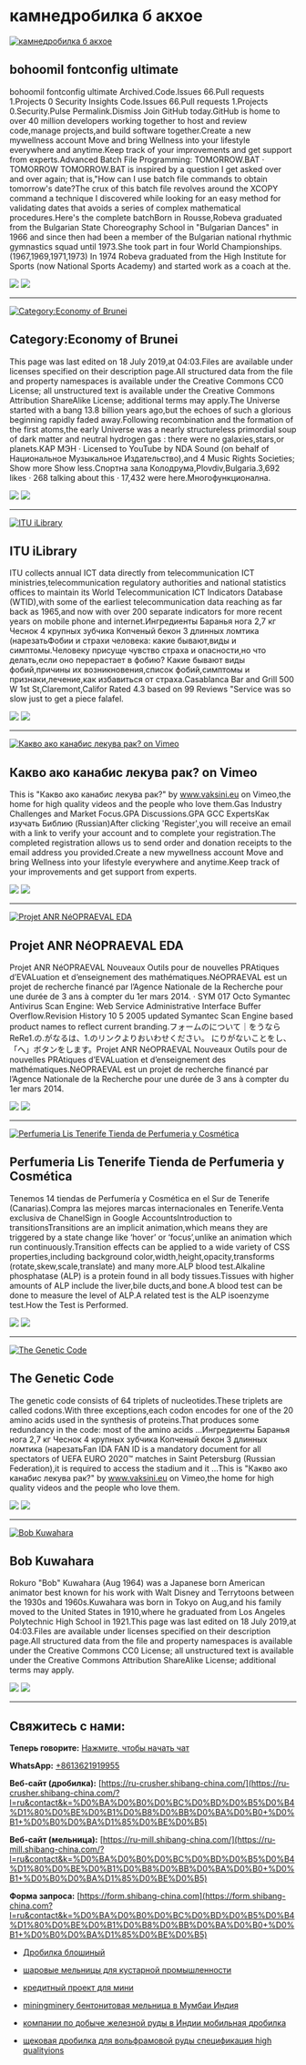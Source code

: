 # камнедробилка б акхое

<a href="https://swt.shibang-china.com/?l=ru&img&k=%D0%BA%D0%B0%D0%BC%D0%BD%D0%B5%D0%B4%D1%80%D0%BE%D0%B1%D0%B8%D0%BB%D0%BA%D0%B0+%D0%B1+%D0%B0%D0%BA%D1%85%D0%BE%D0%B5" target="_blank">![камнедробилка б акхое](http://static.shibang-china.com/all-800x300/945.jpg)</a>

## bohoomil fontconfig ultimate
bohoomil fontconfig ultimate Archived.Code.Issues 66.Pull requests 1.Projects 0 Security Insights Code.Issues 66.Pull requests 1.Projects 0.Security.Pulse Permalink.Dismiss Join GitHub today.GitHub is home to over 40 million developers working together to host and review code,manage projects,and build software together.Create a new mywellness account Move and bring Wellness into your lifestyle everywhere and anytime.Keep track of your improvements and get support from experts.Advanced Batch File Programming: TOMORROW.BAT&nbsp;&#0183;&#32;TOMORROW TOMORROW.BAT is inspired by a question I get asked over and over again; that is,&quot;How can I use batch file commands to obtain tomorrow's date?The crux of this batch file revolves around the XCOPY command a technique I discovered while looking for an easy method for validating dates that avoids a series of complex mathematical procedures.Here's the complete batchBorn in Rousse,Robeva graduated from the Bulgarian State Choreography School in &quot;Bulgarian Dances&quot; in 1966 and since then had been a member of the Bulgarian national rhythmic gymnastics squad until 1973.She took part in four World Championships.(1967,1969,1971,1973) In 1974 Robeva graduated from the High Institute for Sports (now National Sports Academy) and started work as a coach at the.


<a href="https://whatsapp.shibangsoft.com/WhatsApp.php" target="_blank" title="WhatsApp">![](http://static.shibang-china.com/icon/whatsapp.png)</a> <a href="https://swt.shibang-china.com/?l=ru&icon&k=%D0%BA%D0%B0%D0%BC%D0%BD%D0%B5%D0%B4%D1%80%D0%BE%D0%B1%D0%B8%D0%BB%D0%BA%D0%B0+%D0%B1+%D0%B0%D0%BA%D1%85%D0%BE%D0%B5" target="_blank">![](http://static.shibang-china.com/icon/chat-ru.png)</a>

---

<a href="https://swt.shibang-china.com/?l=ru&img&k=%D0%BA%D0%B0%D0%BC%D0%BD%D0%B5%D0%B4%D1%80%D0%BE%D0%B1%D0%B8%D0%BB%D0%BA%D0%B0+%D0%B1+%D0%B0%D0%BA%D1%85%D0%BE%D0%B5" target="_blank">![Category:Economy of Brunei](http://static.shibang-china.com/all-800x300/1165.jpg)</a>

## Category:Economy of Brunei
This page was last edited on 18 July 2019,at 04:03.Files are available under licenses specified on their description page.All structured data from the file and property namespaces is available under the Creative Commons CC0 License; all unstructured text is available under the Creative Commons Attribution ShareAlike License; additional terms may apply.The Universe started with a bang 13.8 billion years ago,but the echoes of such a glorious beginning rapidly faded away.Following recombination and the formation of the first atoms,the early Universe was a nearly structureless primordial soup of dark matter and neutral hydrogen gas : there were no galaxies,stars,or planets.КАР МЭН&nbsp;&#0183;&#32;Licensed to YouTube by NDA Sound (on behalf of Национальное Музыкальное Издательство),and 4 Music Rights Societies; Show more Show less.Спортна зала Колодрума,Plovdiv,Bulgaria.3,692 likes &#183; 268 talking about this &#183; 17,432 were here.Многофункционална.


<a href="https://whatsapp.shibangsoft.com/WhatsApp.php" target="_blank" title="WhatsApp">![](http://static.shibang-china.com/icon/whatsapp.png)</a> <a href="https://swt.shibang-china.com/?l=ru&icon&k=%D0%BA%D0%B0%D0%BC%D0%BD%D0%B5%D0%B4%D1%80%D0%BE%D0%B1%D0%B8%D0%BB%D0%BA%D0%B0+%D0%B1+%D0%B0%D0%BA%D1%85%D0%BE%D0%B5" target="_blank">![](http://static.shibang-china.com/icon/chat-ru.png)</a>

---

<a href="https://swt.shibang-china.com/?l=ru&img&k=%D0%BA%D0%B0%D0%BC%D0%BD%D0%B5%D0%B4%D1%80%D0%BE%D0%B1%D0%B8%D0%BB%D0%BA%D0%B0+%D0%B1+%D0%B0%D0%BA%D1%85%D0%BE%D0%B5" target="_blank">![ITU iLibrary](http://static.shibang-china.com/all-800x300/1145.jpg)</a>

## ITU iLibrary
ITU collects annual ICT data directly from telecommunication ICT ministries,telecommunication regulatory authorities and national statistics offices to maintain its World Telecommunication ICT Indicators Database (WTID),with some of the earliest telecommunication data reaching as far back as 1965,and now with over 200 separate indicators for more recent years on mobile phone and internet.Ингредиенты Баранья нога 2,7 кг Чеснок 4 крупных зубчика Копченый бекон 3 длинных ломтика (нарезатьФобии и страхи человека: какие бывают,виды и симптомы.Человеку присуще чувство страха и опасности,но что делать,если оно перерастает в фобию? Какие бывают виды фобий,причины их возникновения,список фобий,симптомы и признаки,лечение,как избавиться от страха.Casablanca Bar and Grill 500 W 1st St,Claremont,Califor Rated 4.3 based on 99 Reviews &quot;Service was so slow just to get a piece falafel.


<a href="https://whatsapp.shibangsoft.com/WhatsApp.php" target="_blank" title="WhatsApp">![](http://static.shibang-china.com/icon/whatsapp.png)</a> <a href="https://swt.shibang-china.com/?l=ru&icon&k=%D0%BA%D0%B0%D0%BC%D0%BD%D0%B5%D0%B4%D1%80%D0%BE%D0%B1%D0%B8%D0%BB%D0%BA%D0%B0+%D0%B1+%D0%B0%D0%BA%D1%85%D0%BE%D0%B5" target="_blank">![](http://static.shibang-china.com/icon/chat-ru.png)</a>

---

<a href="https://swt.shibang-china.com/?l=ru&img&k=%D0%BA%D0%B0%D0%BC%D0%BD%D0%B5%D0%B4%D1%80%D0%BE%D0%B1%D0%B8%D0%BB%D0%BA%D0%B0+%D0%B1+%D0%B0%D0%BA%D1%85%D0%BE%D0%B5" target="_blank">![Какво ако канабис лекува рак? on Vimeo](http://static.shibang-china.com/all-800x300/253.jpg)</a>

## Какво ако канабис лекува рак? on Vimeo
This is &quot;Какво ако канабис лекува рак?&quot; by www.vaksini.eu on Vimeo,the home for high quality videos and the people who love them.Gas Industry Challenges and Market Focus.GPA Discussions.GPA GCC ExpertsКак изучать Библию (Russian)After clicking 'Register',you will receive an email with a link to verify your account and to complete your registration.The completed registration allows us to send order and donation receipts to the email address you provided.Create a new mywellness account Move and bring Wellness into your lifestyle everywhere and anytime.Keep track of your improvements and get support from experts.


<a href="https://whatsapp.shibangsoft.com/WhatsApp.php" target="_blank" title="WhatsApp">![](http://static.shibang-china.com/icon/whatsapp.png)</a> <a href="https://swt.shibang-china.com/?l=ru&icon&k=%D0%BA%D0%B0%D0%BC%D0%BD%D0%B5%D0%B4%D1%80%D0%BE%D0%B1%D0%B8%D0%BB%D0%BA%D0%B0+%D0%B1+%D0%B0%D0%BA%D1%85%D0%BE%D0%B5" target="_blank">![](http://static.shibang-china.com/icon/chat-ru.png)</a>

---

<a href="https://swt.shibang-china.com/?l=ru&img&k=%D0%BA%D0%B0%D0%BC%D0%BD%D0%B5%D0%B4%D1%80%D0%BE%D0%B1%D0%B8%D0%BB%D0%BA%D0%B0+%D0%B1+%D0%B0%D0%BA%D1%85%D0%BE%D0%B5" target="_blank">![Projet ANR N&#233;OPRAEVAL EDA](http://static.shibang-china.com/all-800x300/660.jpg)</a>

## Projet ANR N&#233;OPRAEVAL EDA
Projet ANR N&#233;OPRAEVAL Nouveaux Outils pour de nouvelles PRAtiques d’EVALuation et d’enseignement des math&#233;matiques.N&#233;OPRAEVAL est un projet de recherche financ&#233; par l’Agence Nationale de la Recherche pour une dur&#233;e de 3 ans &#224; compter du 1er mars 2014.&nbsp;&#0183;&#32;SYM 017 Octo Symantec Antivirus Scan Engine: Web Service Administrative Interface Buffer Overflow.Revision History 10 5 2005 updated Symantec Scan Engine based product names to reflect current branding.フォームのについて｜をうならReRe1.の.がなるは、1.のリンクよりおいわせください。 にりがないことをし、「へ」ボタンをします。Projet ANR N&#233;OPRAEVAL Nouveaux Outils pour de nouvelles PRAtiques d’EVALuation et d’enseignement des math&#233;matiques.N&#233;OPRAEVAL est un projet de recherche financ&#233; par l’Agence Nationale de la Recherche pour une dur&#233;e de 3 ans &#224; compter du 1er mars 2014.


<a href="https://whatsapp.shibangsoft.com/WhatsApp.php" target="_blank" title="WhatsApp">![](http://static.shibang-china.com/icon/whatsapp.png)</a> <a href="https://swt.shibang-china.com/?l=ru&icon&k=%D0%BA%D0%B0%D0%BC%D0%BD%D0%B5%D0%B4%D1%80%D0%BE%D0%B1%D0%B8%D0%BB%D0%BA%D0%B0+%D0%B1+%D0%B0%D0%BA%D1%85%D0%BE%D0%B5" target="_blank">![](http://static.shibang-china.com/icon/chat-ru.png)</a>

---

<a href="https://swt.shibang-china.com/?l=ru&img&k=%D0%BA%D0%B0%D0%BC%D0%BD%D0%B5%D0%B4%D1%80%D0%BE%D0%B1%D0%B8%D0%BB%D0%BA%D0%B0+%D0%B1+%D0%B0%D0%BA%D1%85%D0%BE%D0%B5" target="_blank">![Perfumeria Lis Tenerife Tienda de Perfumeria y Cosm&#233;tica](http://static.shibang-china.com/all-800x300/521.jpg)</a>

## Perfumeria Lis Tenerife Tienda de Perfumeria y Cosm&#233;tica
Tenemos 14 tiendas de Perfumer&#237;a y Cosm&#233;tica en el Sur de Tenerife (Canarias).Compra las mejores marcas internacionales en Tenerife.Venta exclusiva de ChanelSign in Google AccountsIntroduction to transitionsTransitions are an implicit animation,which means they are triggered by a state change like ‘hover’ or ‘focus’,unlike an animation which run continuously.Transition effects can be applied to a wide variety of CSS properties,including background color,width,height,opacity,transforms (rotate,skew,scale,translate) and many more.ALP blood test.Alkaline phosphatase (ALP) is a protein found in all body tissues.Tissues with higher amounts of ALP include the liver,bile ducts,and bone.A blood test can be done to measure the level of ALP.A related test is the ALP isoenzyme test.How the Test is Performed.


<a href="https://whatsapp.shibangsoft.com/WhatsApp.php" target="_blank" title="WhatsApp">![](http://static.shibang-china.com/icon/whatsapp.png)</a> <a href="https://swt.shibang-china.com/?l=ru&icon&k=%D0%BA%D0%B0%D0%BC%D0%BD%D0%B5%D0%B4%D1%80%D0%BE%D0%B1%D0%B8%D0%BB%D0%BA%D0%B0+%D0%B1+%D0%B0%D0%BA%D1%85%D0%BE%D0%B5" target="_blank">![](http://static.shibang-china.com/icon/chat-ru.png)</a>

---

<a href="https://swt.shibang-china.com/?l=ru&img&k=%D0%BA%D0%B0%D0%BC%D0%BD%D0%B5%D0%B4%D1%80%D0%BE%D0%B1%D0%B8%D0%BB%D0%BA%D0%B0+%D0%B1+%D0%B0%D0%BA%D1%85%D0%BE%D0%B5" target="_blank">![The Genetic Code](http://static.shibang-china.com/all-800x300/1138.jpg)</a>

## The Genetic Code
The genetic code consists of 64 triplets of nucleotides.These triplets are called codons.With three exceptions,each codon encodes for one of the 20 amino acids used in the synthesis of proteins.That produces some redundancy in the code: most of the amino acids …Ингредиенты Баранья нога 2,7 кг Чеснок 4 крупных зубчика Копченый бекон 3 длинных ломтика (нарезатьFan IDA FAN ID is a mandatory document for all spectators of UEFA EURO 2020™ matches in Saint Petersburg (Russian Federation),it is required to access the stadium and it …This is &quot;Какво ако канабис лекува рак?&quot; by www.vaksini.eu on Vimeo,the home for high quality videos and the people who love them.


<a href="https://whatsapp.shibangsoft.com/WhatsApp.php" target="_blank" title="WhatsApp">![](http://static.shibang-china.com/icon/whatsapp.png)</a> <a href="https://swt.shibang-china.com/?l=ru&icon&k=%D0%BA%D0%B0%D0%BC%D0%BD%D0%B5%D0%B4%D1%80%D0%BE%D0%B1%D0%B8%D0%BB%D0%BA%D0%B0+%D0%B1+%D0%B0%D0%BA%D1%85%D0%BE%D0%B5" target="_blank">![](http://static.shibang-china.com/icon/chat-ru.png)</a>

---

<a href="https://swt.shibang-china.com/?l=ru&img&k=%D0%BA%D0%B0%D0%BC%D0%BD%D0%B5%D0%B4%D1%80%D0%BE%D0%B1%D0%B8%D0%BB%D0%BA%D0%B0+%D0%B1+%D0%B0%D0%BA%D1%85%D0%BE%D0%B5" target="_blank">![Bob Kuwahara](http://static.shibang-china.com/all-800x300/1270.jpg)</a>

## Bob Kuwahara
Rokuro &quot;Bob&quot; Kuwahara (Aug 1964) was a Japanese born American animator best known for his work with Walt Disney and Terrytoons between the 1930s and 1960s.Kuwahara was born in Tokyo on Aug,and his family moved to the United States in 1910,where he graduated from Los Angeles Polytechnic High School in 1921.This page was last edited on 18 July 2019,at 04:03.Files are available under licenses specified on their description page.All structured data from the file and property namespaces is available under the Creative Commons CC0 License; all unstructured text is available under the Creative Commons Attribution ShareAlike License; additional terms may apply.

<a href="https://whatsapp.shibangsoft.com/WhatsApp.php" target="_blank" title="WhatsApp">![](http://static.shibang-china.com/icon/whatsapp.png)</a> <a href="https://swt.shibang-china.com/?l=ru&icon&k=%D0%BA%D0%B0%D0%BC%D0%BD%D0%B5%D0%B4%D1%80%D0%BE%D0%B1%D0%B8%D0%BB%D0%BA%D0%B0+%D0%B1+%D0%B0%D0%BA%D1%85%D0%BE%D0%B5" target="_blank">![](http://static.shibang-china.com/icon/chat-ru.png)</a>

---
## Свяжитесь с нами:

**Теперь говорите:** [Нажмите, чтобы начать чат](https://swt.shibang-china.com?l=ru&contact&k=%D0%BA%D0%B0%D0%BC%D0%BD%D0%B5%D0%B4%D1%80%D0%BE%D0%B1%D0%B8%D0%BB%D0%BA%D0%B0+%D0%B1+%D0%B0%D0%BA%D1%85%D0%BE%D0%B5)

**WhatsApp:**  [+8613621919955](https://whatsapp.shibangsoft.com/WhatsApp.php)

**Веб-сайт (дробилка):** [https://ru-crusher.shibang-china.com/](https://ru-crusher.shibang-china.com/?l=ru&contact&k=%D0%BA%D0%B0%D0%BC%D0%BD%D0%B5%D0%B4%D1%80%D0%BE%D0%B1%D0%B8%D0%BB%D0%BA%D0%B0+%D0%B1+%D0%B0%D0%BA%D1%85%D0%BE%D0%B5)

**Веб-сайт (мельница):** [https://ru-mill.shibang-china.com/](https://ru-mill.shibang-china.com/?l=ru&contact&k=%D0%BA%D0%B0%D0%BC%D0%BD%D0%B5%D0%B4%D1%80%D0%BE%D0%B1%D0%B8%D0%BB%D0%BA%D0%B0+%D0%B1+%D0%B0%D0%BA%D1%85%D0%BE%D0%B5)

**Форма запроса:** [https://form.shibang-china.com](https://form.shibang-china.com?l=ru&contact&k=%D0%BA%D0%B0%D0%BC%D0%BD%D0%B5%D0%B4%D1%80%D0%BE%D0%B1%D0%B8%D0%BB%D0%BA%D0%B0+%D0%B1+%D0%B0%D0%BA%D1%85%D0%BE%D0%B5)

* [Дробилка блошиный](../131/%D0%94%D1%80%D0%BE%D0%B1%D0%B8%D0%BB%D0%BA%D0%B0%20%D0%B1%D0%BB%D0%BE%D1%88%D0%B8%D0%BD%D1%8B%D0%B9.md)

* [шаровые мельницы для кустарной промышленности](../131/%D1%88%D0%B0%D1%80%D0%BE%D0%B2%D1%8B%D0%B5%20%D0%BC%D0%B5%D0%BB%D1%8C%D0%BD%D0%B8%D1%86%D1%8B%20%D0%B4%D0%BB%D1%8F%20%D0%BA%D1%83%D1%81%D1%82%D0%B0%D1%80%D0%BD%D0%BE%D0%B9%20%D0%BF%D1%80%D0%BE%D0%BC%D1%8B%D1%88%D0%BB%D0%B5%D0%BD%D0%BD%D0%BE%D1%81%D1%82%D0%B8.md)

* [кредитный проект для мини](../133/%D0%BA%D1%80%D0%B5%D0%B4%D0%B8%D1%82%D0%BD%D1%8B%D0%B9%20%D0%BF%D1%80%D0%BE%D0%B5%D0%BA%D1%82%20%D0%B4%D0%BB%D1%8F%20%D0%BC%D0%B8%D0%BD%D0%B8.md)

* [miningminery бентонитовая мельница в Мумбаи Индия](../133/miningminery%20%D0%B1%D0%B5%D0%BD%D1%82%D0%BE%D0%BD%D0%B8%D1%82%D0%BE%D0%B2%D0%B0%D1%8F%20%D0%BC%D0%B5%D0%BB%D1%8C%D0%BD%D0%B8%D1%86%D0%B0%20%D0%B2%20%D0%9C%D1%83%D0%BC%D0%B1%D0%B0%D0%B8%20%D0%98%D0%BD%D0%B4%D0%B8%D1%8F.md)

* [компании по добыче железной руды в Индии мобильная дробилка](../134/%D0%BA%D0%BE%D0%BC%D0%BF%D0%B0%D0%BD%D0%B8%D0%B8%20%D0%BF%D0%BE%20%D0%B4%D0%BE%D0%B1%D1%8B%D1%87%D0%B5%20%D0%B6%D0%B5%D0%BB%D0%B5%D0%B7%D0%BD%D0%BE%D0%B9%20%D1%80%D1%83%D0%B4%D1%8B%20%D0%B2%20%D0%98%D0%BD%D0%B4%D0%B8%D0%B8%20%D0%BC%D0%BE%D0%B1%D0%B8%D0%BB%D1%8C%D0%BD%D0%B0%D1%8F%20%D0%B4%D1%80%D0%BE%D0%B1%D0%B8%D0%BB%D0%BA%D0%B0.md)

* [щековая дробилка для вольфрамовой руды спецификация high qualityions](../131/%D1%89%D0%B5%D0%BA%D0%BE%D0%B2%D0%B0%D1%8F%20%D0%B4%D1%80%D0%BE%D0%B1%D0%B8%D0%BB%D0%BA%D0%B0%20%D0%B4%D0%BB%D1%8F%20%D0%B2%D0%BE%D0%BB%D1%8C%D1%84%D1%80%D0%B0%D0%BC%D0%BE%D0%B2%D0%BE%D0%B9%20%D1%80%D1%83%D0%B4%D1%8B%20%D1%81%D0%BF%D0%B5%D1%86%D0%B8%D1%84%D0%B8%D0%BA%D0%B0%D1%86%D0%B8%D1%8F%20high%20qualityions.md)